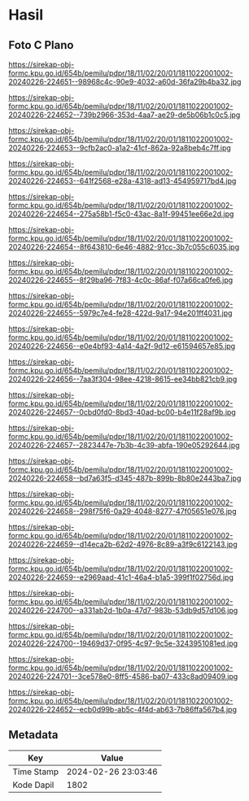 # Hasil

## Foto C Plano

https://sirekap-obj-formc.kpu.go.id/654b/pemilu/pdpr/18/11/02/20/01/1811022001002-20240226-224651--98968c4c-90e9-4032-a60d-36fa29b4ba32.jpg

https://sirekap-obj-formc.kpu.go.id/654b/pemilu/pdpr/18/11/02/20/01/1811022001002-20240226-224652--739b2966-353d-4aa7-ae29-de5b06b1c0c5.jpg

https://sirekap-obj-formc.kpu.go.id/654b/pemilu/pdpr/18/11/02/20/01/1811022001002-20240226-224653--9cfb2ac0-a1a2-41cf-862a-92a8beb4c7ff.jpg

https://sirekap-obj-formc.kpu.go.id/654b/pemilu/pdpr/18/11/02/20/01/1811022001002-20240226-224653--641f2568-e28a-4318-ad13-454959717bd4.jpg

https://sirekap-obj-formc.kpu.go.id/654b/pemilu/pdpr/18/11/02/20/01/1811022001002-20240226-224654--275a58b1-f5c0-43ac-8a1f-99451ee66e2d.jpg

https://sirekap-obj-formc.kpu.go.id/654b/pemilu/pdpr/18/11/02/20/01/1811022001002-20240226-224654--8f643810-6e46-4882-91cc-3b7c055c6035.jpg

https://sirekap-obj-formc.kpu.go.id/654b/pemilu/pdpr/18/11/02/20/01/1811022001002-20240226-224655--8f29ba96-7f83-4c0c-86af-f07a66ca0fe6.jpg

https://sirekap-obj-formc.kpu.go.id/654b/pemilu/pdpr/18/11/02/20/01/1811022001002-20240226-224655--5979c7e4-fe28-422d-9a17-94e201ff4031.jpg

https://sirekap-obj-formc.kpu.go.id/654b/pemilu/pdpr/18/11/02/20/01/1811022001002-20240226-224656--e0e4bf93-4a14-4a2f-9d12-e61594657e85.jpg

https://sirekap-obj-formc.kpu.go.id/654b/pemilu/pdpr/18/11/02/20/01/1811022001002-20240226-224656--7aa3f304-98ee-4218-8615-ee34bb821cb9.jpg

https://sirekap-obj-formc.kpu.go.id/654b/pemilu/pdpr/18/11/02/20/01/1811022001002-20240226-224657--0cbd0fd0-8bd3-40ad-bc00-b4e11f28af9b.jpg

https://sirekap-obj-formc.kpu.go.id/654b/pemilu/pdpr/18/11/02/20/01/1811022001002-20240226-224657--2823447e-7b3b-4c39-abfa-190e05292644.jpg

https://sirekap-obj-formc.kpu.go.id/654b/pemilu/pdpr/18/11/02/20/01/1811022001002-20240226-224658--bd7a63f5-d345-487b-899b-8b80e2443ba7.jpg

https://sirekap-obj-formc.kpu.go.id/654b/pemilu/pdpr/18/11/02/20/01/1811022001002-20240226-224658--298f75f6-0a29-4048-8277-47f05651e076.jpg

https://sirekap-obj-formc.kpu.go.id/654b/pemilu/pdpr/18/11/02/20/01/1811022001002-20240226-224659--d14eca2b-62d2-4976-8c89-a3f9c6122143.jpg

https://sirekap-obj-formc.kpu.go.id/654b/pemilu/pdpr/18/11/02/20/01/1811022001002-20240226-224659--e2969aad-41c1-46a4-b1a5-399f1f02756d.jpg

https://sirekap-obj-formc.kpu.go.id/654b/pemilu/pdpr/18/11/02/20/01/1811022001002-20240226-224700--a331ab2d-1b0a-47d7-983b-53db9d57d106.jpg

https://sirekap-obj-formc.kpu.go.id/654b/pemilu/pdpr/18/11/02/20/01/1811022001002-20240226-224700--19469d37-0f95-4c97-9c5e-3243951081ed.jpg

https://sirekap-obj-formc.kpu.go.id/654b/pemilu/pdpr/18/11/02/20/01/1811022001002-20240226-224701--3ce578e0-8ff5-4586-ba07-433c8ad09409.jpg

https://sirekap-obj-formc.kpu.go.id/654b/pemilu/pdpr/18/11/02/20/01/1811022001002-20240226-224652--ecb0d99b-ab5c-4f4d-ab63-7b86ffa567b4.jpg


## Metadata

| Key        | Value               |
| ---------- | ------------------- |
| Time Stamp | 2024-02-26 23:03:46 |
| Kode Dapil | 1802                |



